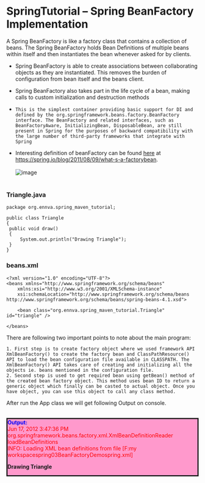 # SpringTutorial – Spring BeanFactory Implementation
A Spring BeanFactory is like a factory class that contains a collection of beans.
The Spring BeanFactory holds Bean Definitions of multiple beans within itself and then instantiates
the bean whenever asked for by clients.

* Spring BeanFactory is able to create associations between collaborating objects as they are instantiated. This removes the burden of configuration from bean itself and the beans client.

* Spring  BeanFactory also takes part in the life cycle of a bean, making calls to custom initialization and destruction methods

* 
	```
	This is the simplest container providing basic support for DI and defined by the org.springframework.beans.factory.BeanFactory interface. The BeanFactory and related interfaces, such as BeanFactoryAware, InitializingBean, DisposableBean, are still present in Spring for the purposes of backward compatibility with the large number of third-party frameworks that integrate with Spring
	```
* Interesting definition of beanFactory can be found [here](https://spring.io/blog/2011/08/09/what-s-a-factorybean) at https://spring.io/blog/2011/08/09/what-s-a-factorybean.
<br /><br />
![image](https://i1.wp.com/www.dineshonjava.com/wp-content/uploads/2012/06/beanfactory.jpg?resize=530%2C331&ssl=1)
<br /><br />

### Triangle.java
```
package org.ennva.spring_maven_tutorial;

public class Triangle 
{
 public void draw()
 {
     System.out.println("Drawing Triangle");
 }
}
```

### beans.xml
```
<?xml version="1.0" encoding="UTF-8"?>
<beans xmlns="http://www.springframework.org/schema/beans"
	xmlns:xsi="http://www.w3.org/2001/XMLSchema-instance"
	xsi:schemaLocation="http://www.springframework.org/schema/beans http://www.springframework.org/schema/beans/spring-beans-4.1.xsd">
	
	<bean class="org.ennva.spring_maven_tutorial.Triangle" id="triangle" />

</beans>
```

There are following two important points to note about the main program:

    1. First step is to create factory object where we used framework API XmlBeanFactory() to create the factory bean and ClassPathResource() API to load the bean configuration file available in CLASSPATH. The XmlBeanFactory() API takes care of creating and initializing all the objects ie. beans mentioned in the configuration file.
    2. Second step is used to get required bean using getBean() method of the created bean factory object. This method uses bean ID to return a generic object which finally can be casted to actual object. Once you have object, you can use this object to call any class method.
    
After run the App class we will get following Output on console. <br /><br />
<div style="background-color: #ff99cc; border-width: thin; border: solid;">
<div style="color: blue;"><b>Output:</b></div>
<div style="color: red;">Jun 17, 2012 3:47:36 PM org.springframework.beans.factory.xml.XmlBeanDefinitionReader loadBeanDefinitions</div>
<div style="color: red;">INFO: Loading XML bean definitions from file [F:my workspacespring03BeanFactoryDemospring.xml]</div>
<p><b>Drawing Triangle</b></p>
</div> 
